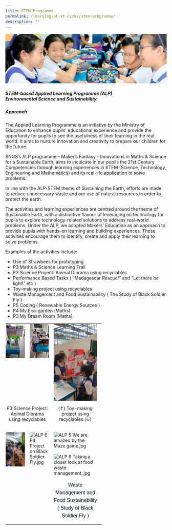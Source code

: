 ```yaml
---
title: STEM Programme
permalink: /learning-at-st-nicks/stem-programme/
description: ""
---
```

![](/images/01%20Banner%20Photos/learning-at-stnicks.jpg)

##### **STEM-based Applied Learning Programme (ALP)**<br>**Environmental Science and Sustainability**
  
##### **Approach**

The Applied Learning Programme is an initiative by the Ministry of Education to enhance pupils’ educational experience and provide the opportunity for pupils to see the usefulness of their learning in the real world. It aims to nurture innovation and creativity to prepare our children for the future.

SNGS’s ALP programme – Maker’s Fantasy - Innovations in Maths &amp; Science for a Sustainable Earth, aims to inculcate in our pupils the 21st Century Competencies through learning experiences in STEM (Science, Technology, Engineering and Mathematics) and its real-life application to solve problems.

In line with the ALP-STEM theme of Sustaining the Earth, efforts are made to reduce unnecessary waste and our use of natural resources in order to protect the earth.

The activities and learning experiences are centred around the theme of Sustainable Earth, with a distinctive flavour of leveraging on technology for pupils to explore technology-related solutions to address real-world problems. Under the ALP, we adopted Makers’ Education as an approach to provide pupils with hands-on learning and building experiences. These activities encourage them to identify, create and apply their learning to solve problems.

Examples of the activities include:  

*   Use of Strawbees for prototyping
*   P3 Maths &amp; Science Learning Trail
*   P3 Science Project: Animal Diorama using recyclables
*   Performance Based Tasks ( “Madagascar Rescue!” and “Let there be light!” etc )
*   Toy-making project using recyclables
*   Waste Management and Food Sustainability ( The Study of Black Soldier Fly )
*   P5 Coding ( Renewable Energy Sources )
*   P4 My Eco-garden (Maths)
*   P3 My Dream Room (Maths)

  

<table style="margin: auto; outline: 0px; padding: 0px; border-collapse: collapse; clear: both; border: 1px solid transparent; table-layout: fixed; width: 713.5px;" class="ive_eobj_center ives_tab_kosong"><tbody style="margin: 0px; outline: 0px; padding: 0px;"><tr style="margin: 0px; outline: 0px; padding: 0px;"><td style="margin: 0px; outline: 0px; padding: 0px 15px 15px 0px; vertical-align: top; width: 60px;"><img style="margin: auto; outline: 0px; padding: 0px; border: none; max-width: 100%; clear: both; display: block;" class="ive_eobj_center" alt="ALP 3 P3 Project Work- Animal Diorama.jpg" width="100%" src="/images/02%20Learning%20@%20St%20Nicks/06%20STEM%20Programme/ALP%203%20P3%20Project%20Work-%20Animal%20Diorama.jpg"></td><td style="margin: 0px; outline: 0px; padding: 0px 15px 15px 0px; vertical-align: top; width: 60px;"><img style="margin: auto; outline: 0px; padding: 0px; border: none; max-width: 100%; clear: both; display: block;" class="ive_eobj_center" alt="ALP 3 Yay Great teamwork.jpg" width="100%" src="/images/02%20Learning%20@%20St%20Nicks/06%20STEM%20Programme/ALP%203%20Yay%20Great%20teamwork.jpg"></td><td style="margin: 0px; outline: 0px; padding: 0px 15px 15px 0px; vertical-align: top; width: 60px;"><img style="margin: auto; outline: 0px; padding: 0px; border: none; max-width: 100%; clear: both; display: block;" class="ive_eobj_center" alt="ALP 5 DIY Science Toys Try it.jpg" width="100%" src="/images/02%20Learning%20@%20St%20Nicks/06%20STEM%20Programme/ALP%205%20DIY%20Science%20Toys%20Try%20it.jpg"></td></tr><tr style="margin: 0px; outline: 0px; padding: 0px;"><td style="margin: 0px; outline: 0px; padding: 0px 15px 15px 0px; vertical-align: top; text-align: center;" colspan="2">P3 Science Project: Animal Diorama using recyclables</td><td style="margin: 0px; outline: 0px; padding: 0px 15px 15px 0px; vertical-align: top; text-align: center; width: 60px;">(↑) Toy-making project using recyclables (↓)</td></tr><tr style="margin: 0px; outline: 0px; padding: 0px;"><td style="margin: 0px; outline: 0px; padding: 0px 15px 15px 0px; vertical-align: top;">&nbsp;<img style="margin: auto; outline: 0px; padding: 0px; border: none; max-width: 100%; clear: both; display: block;" class="ive_eobj_center" alt="ALP 6 Lets take a look at the life cycle of the Black Soldier Fly.jpg" width="100%" src="/images/02%20Learning%20@%20St%20Nicks/06%20STEM%20Programme/ALP%206%20Lets%20take%20a%20look%20at%20the%20life%20cycle%20of%20the%20Black%20Soldier%20Fly.jpg"></td><td style="margin: 0px; outline: 0px; padding: 0px 15px 15px 0px; vertical-align: top;">&nbsp;<img style="margin: 0px 10px 0px 0px; outline: 0px; padding: 0px; border: none; max-width: 100%; float: left;" class="ive_eobj_left" alt="ALP 6 P4 Project on Black Soldier Fly.jpg" width="100%" src="https://chijstnicholasgirls.moe.edu.sg/qql/slot/u569/Pri%20Learning%20at%20St%20Nicks/STEM/ALP%206%20P4%20Project%20on%20Black%20Soldier%20Fly.jpg"></td><td style="margin: 0px; outline: 0px; padding: 0px 15px 15px 0px; vertical-align: top;">&nbsp;<img style="margin: auto; outline: 0px; padding: 0px; border: none; max-width: 100%; clear: both; display: block;" class="ive_eobj_center" alt="ALP 5 We are amazed by the Maze game.jpg" width="100%" src="https://chijstnicholasgirls.moe.edu.sg/qql/slot/u569/Pri%20Learning%20at%20St%20Nicks/STEM/ALP%205%20We%20are%20amazed%20by%20the%20Maze%20game.jpg"><br style="margin: 0px; outline: 0px; padding: 0px;"><img style="margin: auto; outline: 0px; padding: 0px; border: none; max-width: 100%; clear: both; display: block;" class="ive_eobj_center" alt="ALP 6 Taking a closer look at food waste management..jpg" width="100%" src="https://chijstnicholasgirls.moe.edu.sg/qql/slot/u569/Pri%20Learning%20at%20St%20Nicks/STEM/ALP%206%20Taking%20a%20closer%20look%20at%20food%20waste%20management..jpg"><br style="margin: 0px; outline: 0px; padding: 0px;"><div style="margin: 0px; outline: 0px; padding: 0px; line-height: 24px; color: rgb(0, 18, 45); font-family: Mulish, sans-serif; font-size: 16px; text-align: center;"><span style="margin: 0px; outline: 0px; padding: 0px; background-color: initial;">Waste Management and Food&nbsp;</span><span style="margin: 0px; outline: 0px; padding: 0px; background-color: initial; text-align: left;">Sustainability</span></div><div style="margin: 0px; outline: 0px; padding: 0px; line-height: 24px; color: rgb(0, 18, 45); font-family: Mulish, sans-serif; font-size: 16px; text-align: center;"><span style="margin: 0px; outline: 0px; padding: 0px; background-color: initial;">( Study of Black Soldier Fly )</span></div></td></tr></tbody></table>